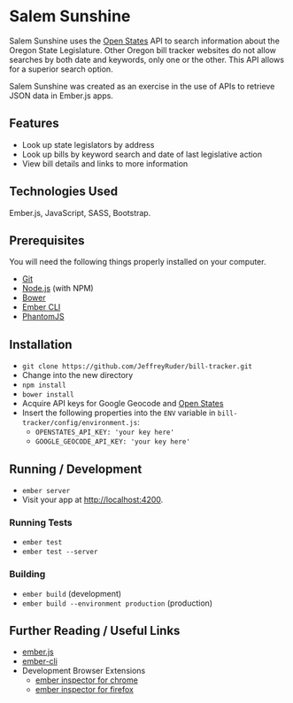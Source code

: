 # Salem Sunshine

Salem Sunshine uses the [Open States](http://openstates.org) API to search information about the Oregon State Legislature. Other Oregon bill tracker websites do not allow searches by both date and keywords, only one or the other. This API allows for a superior search option.

Salem Sunshine was created as an exercise in the use of APIs to retrieve JSON data in Ember.js apps.

## Features

* Look up state legislators by address
* Look up bills by keyword search and date of last legislative action
* View bill details and links to more information

## Technologies Used

Ember.js, JavaScript, SASS, Bootstrap.

## Prerequisites

You will need the following things properly installed on your computer.

* [Git](http://git-scm.com/)
* [Node.js](http://nodejs.org/) (with NPM)
* [Bower](http://bower.io/)
* [Ember CLI](http://www.ember-cli.com/)
* [PhantomJS](http://phantomjs.org/)

## Installation

* `git clone https://github.com/JeffreyRuder/bill-tracker.git`
* Change into the new directory
* `npm install`
* `bower install`
* Acquire API keys for Google Geocode and [Open States](http://openstates.org)
* Insert the following properties into the `ENV` variable in `bill-tracker/config/environment.js`:
  * `OPENSTATES_API_KEY: 'your key here'`
  * `GOOGLE_GEOCODE_API_KEY: 'your key here'`

## Running / Development

* `ember server`
* Visit your app at [http://localhost:4200](http://localhost:4200).

### Running Tests

* `ember test`
* `ember test --server`

### Building

* `ember build` (development)
* `ember build --environment production` (production)

## Further Reading / Useful Links

* [ember.js](http://emberjs.com/)
* [ember-cli](http://www.ember-cli.com/)
* Development Browser Extensions
  * [ember inspector for chrome](https://chrome.google.com/webstore/detail/ember-inspector/bmdblncegkenkacieihfhpjfppoconhi)
  * [ember inspector for firefox](https://addons.mozilla.org/en-US/firefox/addon/ember-inspector/)
